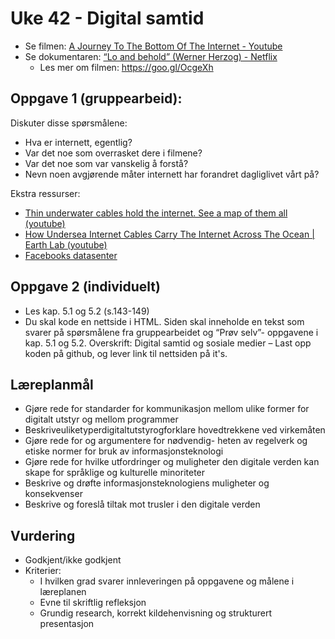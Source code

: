 # Uke 42 - Digital samtid


- Se filmen: [A Journey To The Bottom Of The Internet - Youtube](https://www.youtube.com/watch?v=H9R4tznCNB0)
- Se dokumentaren: [“Lo and behold” (Werner Herzog) - Netflix](https://www.netflix.com/title/80097363)
    - Les mer om filmen: https://goo.gl/OcgeXh



## Oppgave 1 (gruppearbeid):
Diskuter disse spørsmålene:
- Hva er internett, egentlig?
- Var det noe som overrasket dere i filmene? 
- Var det noe som var vanskelig å forstå? 
- Nevn noen avgjørende måter internett har forandret dagliglivet vårt på?

Ekstra ressurser:
- [Thin underwater cables hold the internet. See a map of them all (youtube)](https://www.youtube.com/watch?v=Ve810FHZ1CQ)
- [How Undersea Internet Cables Carry The Internet Across The Ocean | Earth Lab (youtube)](https://www.youtube.com/watch?v=Pfr0XCTMhXE)
- [Facebooks datasenter](https://youtu.be/_r97qdyQtIk?t=140)

## Oppgave 2 (individuelt)
- Les kap. 5.1 og 5.2 (s.143-149)
- Du skal kode en nettside i HTML. Siden skal inneholde en tekst som svarer på spørsmålene fra gruppearbeidet og “Prøv selv”- oppgavene i kap. 5.1 og 5.2. Overskrift: Digital samtid og sosiale medier
– Last opp koden på github, og lever link til nettsiden på it's.


## Læreplanmål

- Gjøre rede for standarder for kommunikasjon mellom ulike former for digitalt utstyr og mellom programmer
- Beskriveuliketyperdigitaltutstyrogforklare hovedtrekkene ved virkemåten
- Gjøre rede for og argumentere for nødvendig- heten av regelverk og etiske normer for bruk av informasjonsteknologi
- Gjøre rede for hvilke utfordringer og muligheter den digitale verden kan skape for språklige og kulturelle minoriteter
- Beskrive og drøfte informasjonsteknologiens muligheter og konsekvenser
- Beskrive og foreslå tiltak mot trusler i den digitale verden

## Vurdering
- Godkjent/ikke godkjent
- Kriterier:
    - I hvilken grad svarer innleveringen på oppgavene og målene i læreplanen
    - Evne til skriftlig refleksjon
    - Grundig research, korrekt kildehenvisning og strukturert presentasjon
